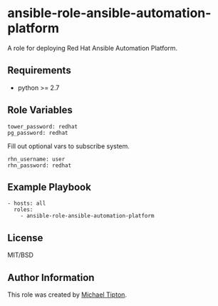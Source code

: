 ansible-role-ansible-automation-platform
=========

A role for deploying Red Hat Ansible Automation Platform.

Requirements
------------

* python >= 2.7


Role Variables
--------------

    tower_password: redhat
    pg_password: redhat

Fill out optional vars to subscribe system.

    rhn_username: user
    rhn_password: redhat

Example Playbook
----------------

    - hosts: all
      roles:
        - ansible-role-ansible-automation-platform

License
-------

MIT/BSD

Author Information
------------------

This role was created by [Michael Tipton](https://ibeta.org).
